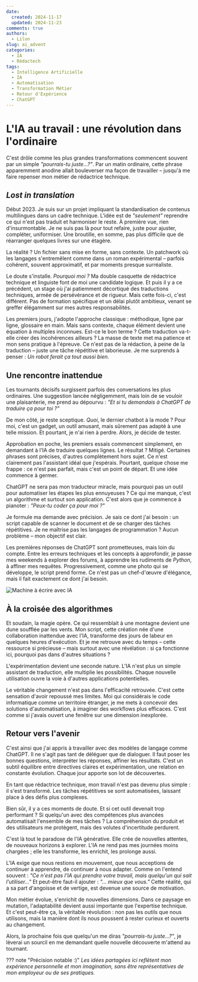 ```yaml
---
date:
  created: 2024-11-17
  updated: 2024-11-23
comments: true
authors:
  - Lilon
slug: ai_advent
categories:
  - IA
  - Rédactech
tags:
  - Intelligence Artificielle
  - IA
  - Automatisation
  - Transformation Métier
  - Retour d'Expérience
  - ChatGPT
---
```


# L'IA au travail : une révolution dans l'ordinaire

C'est drôle comme les plus grandes transformations commencent souvent par un simple *"pourrais-tu juste...?"*. Par un matin ordinaire, cette phrase apparemment anodine allait bouleverser ma façon de travailler – jusqu'à me faire repenser mon métier de rédactrice technique.

<!-- more -->

## *Lost in translation*

Début 2023. Je suis sur un projet impliquant la standardisation de contenus multilingues dans un cadre technique. L'idée est de *"seulement"* reprendre ce qui n'est pas traduit et harmoniser le reste. À première vue, rien d'insurmontable. Je ne suis pas là pour tout refaire, juste pour ajuster, compléter, uniformiser. Une broutille, en somme, pas plus difficile que de réarranger quelques livres sur une étagère.

La réalité ? Un fichier sans mise en forme, sans contexte. Un patchwork où les langages s'entremêlent comme dans un roman expérimental – parfois cohérent, souvent approximatif, et par moments presque surréaliste.

Le doute s'installe. *Pourquoi moi ?* Ma double casquette de rédactrice technique et linguiste font de moi une candidate logique. Et puis il y a ce précédent, un stage où j'ai patiemment décortiqué des traductions techniques, armée de persévérance et de rigueur. Mais cette fois-ci, c'est différent. Pas de formation spécifique et un délai plutôt ambitieux, venant se greffer élégamment sur mes autres responsabilités.

Les premiers jours, j'adopte l'approche classique : méthodique, ligne par ligne, glossaire en main. Mais sans contexte, chaque élément devient une équation à multiples inconnues. Est-ce le bon terme ? Cette traduction va-t-elle créer des incohérences ailleurs ? La masse de texte met ma patience et mon sens pratique à l'épreuve. Ce n'est pas de la rédaction, à peine de la traduction – juste une tâche répétitive et laborieuse. Je me surprends à penser : *Un robot ferait ça tout aussi bien*.

## Une rencontre inattendue

Les tournants décisifs surgissent parfois des conversations les plus ordinaires. Une suggestion lancée négligemment, mais loin de se vouloir une plaisanterie, me prend au dépourvu : *"Et si tu demandais à ChatGPT de traduire ça pour toi ?"*

De mon côté, je reste sceptique. *Quoi*, le dernier chatbot à la mode ? Pour moi, c'est un gadget, un outil amusant, mais sûrement pas adapté à une telle mission. Et pourtant, je n'ai rien à perdre. Alors, je décide de tester.

Approbation en poche, les premiers essais commencent simplement, en demandant à l'IA de traduire quelques lignes. Le résultat ? Mitigé. Certaines phrases sont précises, d'autres complètement hors sujet. Ce n'est clairement pas l'assistant idéal que j'espérais. Pourtant, quelque chose me frappe : ce n'est pas parfait, mais c'est un point de départ. Et une idée commence à germer.

ChatGPT ne sera pas mon traducteur miracle, mais pourquoi pas un outil pour automatiser les étapes les plus ennuyeuses ? Ce qui me manque, c'est un algorithme et surtout son application. C'est alors que je commence à pianoter : *"Peux-tu coder ça pour moi ?"*

Je formule ma demande avec précision. Je sais ce dont j'ai besoin : un script capable de scanner le document et de se charger des tâches répétitives. Je ne maîtrise pas les langages de programmation ? Aucun problème – mon objectif est clair.

Les premières réponses de ChatGPT sont prometteuses, mais loin du compte. Entre les erreurs techniques et les concepts à approfondir, je passe mes weekends à explorer des forums, à apprendre les rudiments de *Python*, à affiner mes requêtes. Progressivement, comme une photo qui se développe, le script prend forme. Ce n'est pas un chef-d'œuvre d'élégance, mais il fait exactement ce dont j'ai besoin.

![Machine à écrire avec IA](https://images-wixmp-ed30a86b8c4ca887773594c2.wixmp.com/f/09c917d0-f5ca-4b29-a706-5e3ed5489e13/dilk84k-5ac52eb8-b77c-4daa-9288-d229b512d53e.jpg/v1/fill/w_1280,h_962,q_75,strp/evolving_creativity__an_ai_doodle_by_li__lon_dilk84k-fullview.jpg?token=eyJ0eXAiOiJKV1QiLCJhbGciOiJIUzI1NiJ9.eyJzdWIiOiJ1cm46YXBwOjdlMGQxODg5ODIyNjQzNzNhNWYwZDQxNWVhMGQyNmUwIiwiaXNzIjoidXJuOmFwcDo3ZTBkMTg4OTgyMjY0MzczYTVmMGQ0MTVlYTBkMjZlMCIsIm9iaiI6W1t7ImhlaWdodCI6Ijw9OTYyIiwicGF0aCI6IlwvZlwvMDljOTE3ZDAtZjVjYS00YjI5LWE3MDYtNWUzZWQ1NDg5ZTEzXC9kaWxrODRrLTVhYzUyZWI4LWI3N2MtNGRhYS05Mjg4LWQyMjliNTEyZDUzZS5qcGciLCJ3aWR0aCI6Ijw9MTI4MCJ9XV0sImF1ZCI6WyJ1cm46c2VydmljZTppbWFnZS5vcGVyYXRpb25zIl19.K_bY8dDZNEFmymZKPxri6ghFU9Ya1zMJ_ULv1IMr6MM)

## À la croisée des algorithmes

Et soudain, la magie opère. Ce qui ressemblait à une montagne devient une dune soufflée par les vents. Mon script, cette création née d'une collaboration inattendue avec l'IA, transforme des jours de labeur en quelques heures d'exécution. Et je me retrouve avec du temps – cette ressource si précieuse – mais surtout avec une révélation : si ça fonctionne ici, pourquoi pas dans d'autres situations ?

L'expérimentation devient une seconde nature. L'IA n'est plus un simple assistant de traduction, elle multiplie les possibilités. Chaque nouvelle utilisation ouvre la voie à d'autres applications potentielles.

Le véritable changement n'est pas dans l'efficacité retrouvée. C'est cette sensation d'avoir repoussé mes limites. Moi qui considérais le code informatique comme un territoire étranger, je me mets à concevoir des solutions d'automatisation, à imaginer des workflows plus efficaces. C'est comme si j'avais ouvert une fenêtre sur une dimension inexplorée.

## Retour vers l'avenir

C'est ainsi que j'ai appris à travailler avec des modèles de langage comme ChatGPT. Il ne s'agit pas tant de déléguer que de dialoguer. Il faut poser les bonnes questions, interpréter les réponses, affiner les résultats. C'est un subtil équilibre entre directives claires et expérimentation, une relation en constante évolution. Chaque jour apporte son lot de découvertes.

En tant que rédactrice technique, mon travail n'est pas devenu plus simple : il s'est transformé. Les tâches répétitives se sont automatisées, laissant place à des défis plus complexes.

Bien sûr, il y a ces moments de doute. Et si cet outil devenait trop performant ? Si quelqu'un avec des compétences plus avancées automatisait l'ensemble de mes tâches ? La compréhension du produit et des utilisateurs me protègent, mais des volutes d'incertitude perdurent.

C'est là tout le paradoxe de l'IA générative. Elle crée de nouvelles attentes, de nouveaux horizons à explorer. L'IA ne rend pas mes journées moins chargées ; elle les transforme, les enrichit, les prolonge aussi.

L'IA exige que nous restions en mouvement, que nous acceptions de continuer à apprendre, de continuer à nous adapter. Comme on l'entend souvent : *"Ce n'est pas l'IA qui prendra votre travail, mais quelqu'un qui sait l'utiliser..."* Et peut-être faut-il ajouter : *"... mieux que vous."* Cette réalité, qui a sa part d'angoisse et de vertige, est devenue une source de motivation.

Mon métier évolue, s'enrichit de nouvelles dimensions. Dans ce paysage en mutation, l'adaptabilité devient aussi importante que l'expertise technique. Et c'est peut-être ça, la véritable révolution : non pas les outils que nous utilisons, mais la manière dont ils nous poussent à rester curieux et ouverts au changement.

Alors, la prochaine fois que quelqu'un me diras *"pourrais-tu juste...?"*, je lèverai un sourcil en me demandant quelle nouvelle découverte m'attend au tournant.

??? note "Précision notable :)"
    *Les idées partagées ici reflètent mon expérience personnelle et mon imagination, sans être représentatives de mon employeur ou de ses pratiques.*
